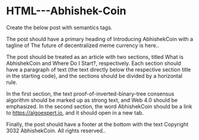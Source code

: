 # HTML---Abhishek-Coin

Create the below post with semantics tags.

The post should have a primary heading of Introducing AbhishekCoin with a tagline of The future of decentralized meme currency is here..

The post should be treated as an article with two sections, titled What is AbhishekCoin and Where Do I Start?, respectively. Each section should have a paragraph of text (the text directly below the respective section title in the starting code), and the sections should be divided by a horizontal rule.

In the first section, the text proof-of-inverted-binary-tree consensus algorithm should be marked up as strong text, and Web 4.0 should be emphasized. In the second section, the word AbhishekCoin should be a link to https://algoexpert.io, and it should open in a new tab.

Finally, the post should have a footer at the bottom with the text Copyright 3032 AbhishekCoin. All rights reserved..